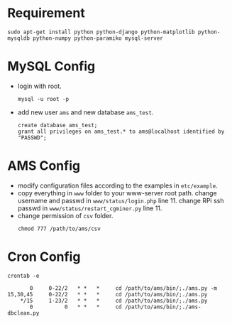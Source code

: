 Requirement
===========
```
sudo apt-get install python python-django python-matplotlib python-mysqldb python-numpy python-paramiko mysql-server
```

MySQL Config
============
* login with root.
    ```
    mysql -u root -p
    ```
* add new user `ams` and new database `ams_test`.

    ```
    create database ams_test;
    grant all privileges on ams_test.* to ams@localhost identified by "PASSWD";
    ```

AMS Config
==========
* modify configuration files according to the examples in `etc/example`.
* copy everything in `www` folder to your www-server root path.
  change username and passwd in `www/status/login.php` line 11.
  change RPi ssh passwd in `www/status/restart_cgminer.py` line 11.
* change permission of `csv` folder.
    ```
    chmod 777 /path/to/ams/csv
    ```

Cron Config
===========
```
crontab -e
```
```
       0     0-22/2   * *   *     cd /path/to/ams/bin/;./ams.py -m
15,30,45     0-22/2   * *   *     cd /path/to/ams/bin/;./ams.py
    */15     1-23/2   * *   *     cd /path/to/ams/bin/;./ams.py
       0          0   * *   *     cd /path/to/ams/bin/;./ams-dbclean.py
```
